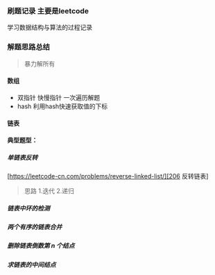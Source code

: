 ### 刷题记录 主要是leetcode
学习数据结构与算法的过程记录

### 解题思路总结
> 暴力解所有
#### 数组
- 双指针 快慢指针 一次遍历解题
- hash 利用hash快速获取值的下标
#### 链表
**典型题型：**
##### 单链表反转
[https://leetcode-cn.com/problems/reverse-linked-list/][206 反转链表]
> 思路 1.迭代 2.递归
##### 链表中环的检测
##### 两个有序的链表合并
##### 删除链表倒数第 n 个结点
##### 求链表的中间结点



[206 反转链表]: https://leetcode-cn.com/problems/reverse-linked-list/